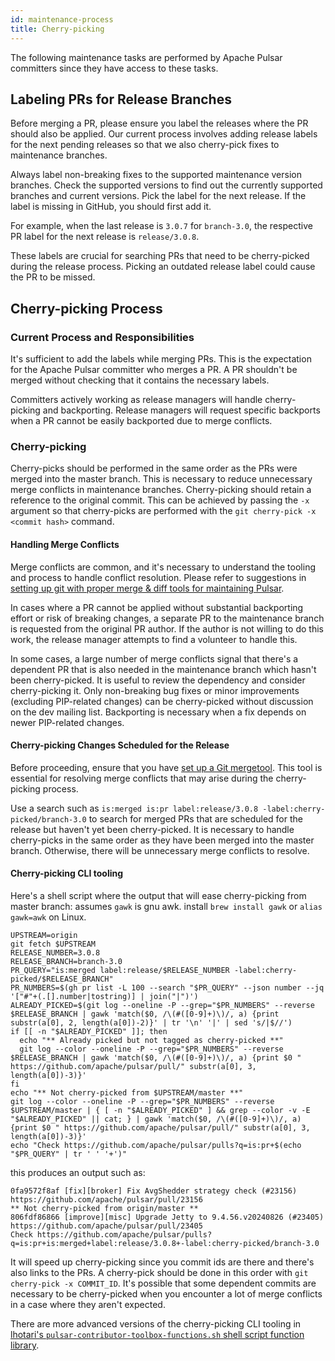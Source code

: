 ```yaml
---
id: maintenance-process
title: Cherry-picking
---
```


The following maintenance tasks are performed by Apache Pulsar committers since they have access to these tasks.

## Labeling PRs for Release Branches

Before merging a PR, please ensure you label the releases where the PR should also be applied. Our current process involves adding release labels for the next pending releases so that we also cherry-pick fixes to maintenance branches.

Always label non-breaking fixes to the supported maintenance version branches. Check the supported versions to find out the currently supported branches and current versions. Pick the label for the next release. If the label is missing in GitHub, you should first add it.

For example, when the last release is `3.0.7` for `branch-3.0`, the respective PR label for the next release is `release/3.0.8`.

These labels are crucial for searching PRs that need to be cherry-picked during the release process. Picking an outdated release label could cause the PR to be missed.

## Cherry-picking Process

### Current Process and Responsibilities

It's sufficient to add the labels while merging PRs. This is the expectation for the Apache Pulsar committer who merges a PR. A PR shouldn't be merged without checking that it contains the necessary labels.

Committers actively working as release managers will handle cherry-picking and backporting.
Release managers will request specific backports when a PR cannot be easily backported due to merge conflicts.

### Cherry-picking

Cherry-picks should be performed in the same order as the PRs were merged into the master branch.
This is necessary to reduce unnecessary merge conflicts in maintenance branches.
Cherry-picking should retain a reference to the original commit. This can be achieved by passing the `-x` argument so that cherry-picks are performed with the `git cherry-pick -x <commit hash>` command.

#### Handling Merge Conflicts

Merge conflicts are common, and it's necessary to understand the tooling and process to handle conflict resolution. Please refer to suggestions in [setting up git with proper merge & diff tools for maintaining Pulsar](setup-git.md).

In cases where a PR cannot be applied without substantial backporting effort or risk of breaking changes, a separate PR to the maintenance branch is requested from the original PR author. If the author is not willing to do this work, the release manager attempts to find a volunteer to handle this.

In some cases, a large number of merge conflicts signal that there's a dependent PR that is also needed in the maintenance branch which hasn't been cherry-picked. It is useful to review the dependency and consider cherry-picking it. Only non-breaking bug fixes or minor improvements (excluding PIP-related changes) can be cherry-picked without discussion on the dev mailing list. Backporting is necessary when a fix depends on newer PIP-related changes.

#### Cherry-picking Changes Scheduled for the Release

Before proceeding, ensure that you have [set up a Git mergetool](setup-git.md#mergetool). This tool is essential for resolving merge conflicts that may arise during the cherry-picking process.

Use a search such as `is:merged is:pr label:release/3.0.8 -label:cherry-picked/branch-3.0` to search for merged PRs that are scheduled for the release but haven't yet been cherry-picked.
It is necessary to handle cherry-picks in the same order as they have been merged into the master branch. Otherwise, there will be unnecessary merge conflicts to resolve.

#### Cherry-picking CLI tooling

Here's a shell script where the output that will ease cherry-picking from master branch:
assumes `gawk` is gnu awk. install `brew install gawk` or `alias gawk=awk` on Linux.

```shell
UPSTREAM=origin
git fetch $UPSTREAM
RELEASE_NUMBER=3.0.8
RELEASE_BRANCH=branch-3.0
PR_QUERY="is:merged label:release/$RELEASE_NUMBER -label:cherry-picked/$RELEASE_BRANCH"
PR_NUMBERS=$(gh pr list -L 100 --search "$PR_QUERY" --json number --jq '["#"+(.[].number|tostring)] | join("|")')
ALREADY_PICKED=$(git log --oneline -P --grep="$PR_NUMBERS" --reverse $RELEASE_BRANCH | gawk 'match($0, /\(#([0-9]+)\)/, a) {print substr(a[0], 2, length(a[0])-2)}' | tr '\n' '|' | sed 's/|$//')
if [[ -n "$ALREADY_PICKED" ]]; then
  echo "** Already picked but not tagged as cherry-picked **"
  git log --color --oneline -P --grep="$PR_NUMBERS" --reverse $RELEASE_BRANCH | gawk 'match($0, /\(#([0-9]+)\)/, a) {print $0 " https://github.com/apache/pulsar/pull/" substr(a[0], 3, length(a[0])-3)}'
fi
echo "** Not cherry-picked from $UPSTREAM/master **"
git log --color --oneline -P --grep="$PR_NUMBERS" --reverse $UPSTREAM/master | { [ -n "$ALREADY_PICKED" ] && grep --color -v -E "$ALREADY_PICKED" || cat; } | gawk 'match($0, /\(#([0-9]+)\)/, a) {print $0 " https://github.com/apache/pulsar/pull/" substr(a[0], 3, length(a[0])-3)}'
echo "Check https://github.com/apache/pulsar/pulls?q=is:pr+$(echo "$PR_QUERY" | tr ' ' '+')"
```

this produces an output such as:

```shell
0fa9572f8af [fix][broker] Fix AvgShedder strategy check (#23156) https://github.com/apache/pulsar/pull/23156
** Not cherry-picked from origin/master **
806fdf86866 [improve][misc] Upgrade Jetty to 9.4.56.v20240826 (#23405) https://github.com/apache/pulsar/pull/23405
Check https://github.com/apache/pulsar/pulls?q=is:pr+is:merged+label:release/3.0.8+-label:cherry-picked/branch-3.0
```

It will speed up cherry-picking since you commit ids are there and there's also links to the PRs.
A cherry-pick should be done in this order with `git cherry-pick -x COMMIT_ID`.
It's possible that some dependent commits are necessary to be cherry-picked when you encounter a lot of merge conflicts in a case where they aren't expected.

There are more advanced versions of the cherry-picking CLI tooling in [lhotari's `pulsar-contributor-toolbox-functions.sh` shell script function library](https://github.com/lhotari/pulsar-contributor-toolbox/blob/0272419e70a9fc5f14945717bac964bda355520b/functions/pulsar-contributor-toolbox-functions.sh#L1393-L1455).